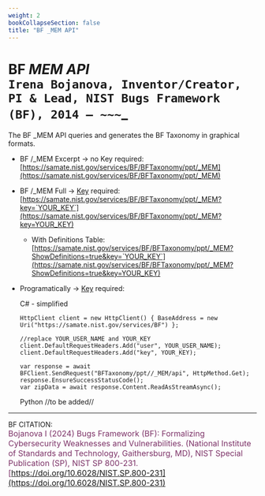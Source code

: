 ```yaml
---
weight: 2
bookCollapseSection: false
title: "BF _MEM API"
---
```


<!-- Google tag (gtag.js) -->
<script async src="https://www.googletagmanager.com/gtag/js?id=G-PJ364XPP9F"></script>
<script>
  window.dataLayer = window.dataLayer || [];
  function gtag(){dataLayer.push(arguments);}
  gtag('js', new Date());

  gtag('config', 'G-PJ364XPP9F');
</script>

# BF _MEM API <br/>_`Irena Bojanova, Inventor/Creator, PI & Lead, NIST Bugs Framework (BF), 2014 – ~~~`_

The BF _MEM API queries and generates the BF Taxonomy in graphical formats.

- BF /_MEM Excerpt  &rarr; no Key required: <br/>
  [https://samate.nist.gov/services/BF/BFTaxonomy/ppt/_MEM](https://samate.nist.gov/services/BF/BFTaxonomy/ppt/_MEM) <br/>

- BF /_MEM Full &rarr; [Key](https://forms.gle/SRZyva5Vn1i4dQQ2A) required:<br/>
  [https://samate.nist.gov/services/BF/BFTaxonomy/ppt/_MEM?key=`YOUR_KEY`](https://samate.nist.gov/services/BF/BFTaxonomy/ppt/_MEM?key=YOUR_KEY)

  - With Definitions Table:<br/>
      [https://samate.nist.gov/services/BF/BFTaxonomy/ppt/_MEM?ShowDefinitions=true&key=`YOUR_KEY`](https://samate.nist.gov/services/BF/BFTaxonomy/ppt/_MEM?ShowDefinitions=true&key=YOUR_KEY)

  <!-- - Queried by BF Class taxon values: Class, Operation, Operand, Bug, Fault, Error, FinalError, and Attribute -- e.g., :<br/>
  [https://samate.nist.gov/services/BF/BFTaxonomy/ppt?Fault=NULL%20Pointer&key=`YOUR_KEY`](https://samate.nist.gov/services/BF/BFTaxonomy/ppt?Fault=NULL%20Pointer&key=YOUR_KEY) -->

- Programatically &rarr; [Key](https://forms.gle/SRZyva5Vn1i4dQQ2A) required: <br/>
        
  C# - simplified
        
      HttpClient client = new HttpClient() { BaseAddress = new Uri("https://samate.nist.gov/services/BF") };

      //replace YOUR_USER_NAME and YOUR_KEY
      client.DefaultRequestHeaders.Add("user", YOUR_USER_NAME);
      client.DefaultRequestHeaders.Add("key", YOUR_KEY);

      var response = await BFClient.SendRequest("BFTaxonomy/ppt//_MEM/api", HttpMethod.Get);
      response.EnsureSuccessStatusCode();
      var zipData = await response.Content.ReadAsStreamAsync();


  Python //to be added//
_______________________________

BF CITATION: <br/>
<l style="font-size: 16px; color: #7D3368"> Bojanova I (2024) Bugs Framework (BF): Formalizing Cybersecurity Weaknesses and Vulnerabilities. (National Institute of Standards and Technology, Gaithersburg, MD), NIST Special Publication (SP), NIST SP 800-231. [https://doi.org/10.6028/NIST.SP.800-231](https://doi.org/10.6028/NIST.SP.800-231)</l>  <br/>